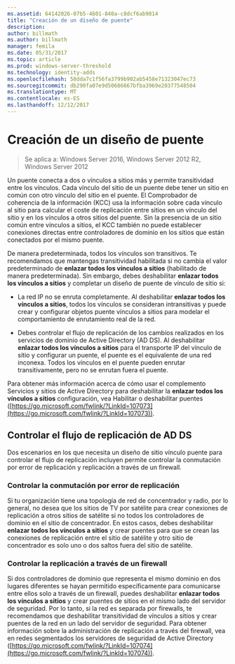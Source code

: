 ```yaml
---
ms.assetid: 64142026-07b5-4601-840a-c8dcf6ab9814
title: "Creación de un diseño de puente"
description: 
author: billmath
ms.author: billmath
manager: femila
ms.date: 05/31/2017
ms.topic: article
ms.prod: windows-server-threshold
ms.technology: identity-adds
ms.openlocfilehash: 58dda7c1f56fa3799b902ab5458e71323047ec73
ms.sourcegitcommit: db290fa07e9d50686667bfba3969e20377548504
ms.translationtype: MT
ms.contentlocale: es-ES
ms.lasthandoff: 12/12/2017
---
```

# <a name="creating-a-site-link-bridge-design"></a>Creación de un diseño de puente

>Se aplica a: Windows Server 2016, Windows Server 2012 R2, Windows Server 2012

Un puente conecta a dos o vínculos a sitios más y permite transitividad entre los vínculos. Cada vínculo del sitio de un puente debe tener un sitio en común con otro vínculo del sitio en el puente. El Comprobador de coherencia de la información (KCC) usa la información sobre cada vínculo al sitio para calcular el coste de replicación entre sitios en un vínculo del sitio y en los vínculos a otros sitios del puente. Sin la presencia de un sitio común entre vínculos a sitios, el KCC también no puede establecer conexiones directas entre controladores de dominio en los sitios que están conectados por el mismo puente.  
  
De manera predeterminada, todos los vínculos son transitivos. Te recomendamos que mantengas transitividad habilitada si no cambia el valor predeterminado de **enlazar todos los vínculos a sitios** (habilitado de manera predeterminada). Sin embargo, debes deshabilitar **enlazar todos los vínculos a sitios** y completar un diseño de puente de vínculo de sitio si:  
  
-   La red IP no se enruta completamente. Al deshabilitar **enlazar todos los vínculos a sitios**, todos los vínculos se consideran intransitivas y puede crear y configurar objetos puente vínculos a sitios para modelar el comportamiento de enrutamiento real de la red.  
  
-   Debes controlar el flujo de replicación de los cambios realizados en los servicios de dominio de Active Directory (AD DS). Al deshabilitar **enlazar todos los vínculos a sitios** para el transporte IP del vínculo de sitio y configurar un puente, el puente es el equivalente de una red inconexa. Todos los vínculos en el puente pueden enrutar transitivamente, pero no se enrutan fuera el puente.  
  
Para obtener más información acerca de cómo usar el complemento Servicios y sitios de Active Directory para deshabilitar la **enlazar todos los vínculos a sitios** configuración, vea Habilitar o deshabilitar puentes ([https://go.microsoft.com/fwlink/?LinkId=107073](https://go.microsoft.com/fwlink/?LinkId=107073)).  
  
## <a name="controlling-ad-ds-replication-flow"></a>Controlar el flujo de replicación de AD DS  
Dos escenarios en los que necesita un diseño de sitio vínculo puente para controlar el flujo de replicación incluyen permite controlar la conmutación por error de replicación y replicación a través de un firewall.  
  
### <a name="controlling-replication-failover"></a>Controlar la conmutación por error de replicación  
Si tu organización tiene una topología de red de concentrador y radio, por lo general, no desea que los sitios de TV por satélite para crear conexiones de replicación a otros sitios de satélite si no todos los controladores de dominio en el sitio de concentrador. En estos casos, debes deshabilitar **enlazar todos los vínculos a sitios** y crear puentes para que se crean las conexiones de replicación entre el sitio de satélite y otro sitio de concentrador es solo uno o dos saltos fuera del sitio de satélite.  
  
### <a name="controlling-replication-through-a-firewall"></a>Controlar la replicación a través de un firewall  
Si dos controladores de dominio que representa el mismo dominio en dos lugares diferentes se hayan permitido específicamente para comunicarse entre ellos solo a través de un firewall, puedes deshabilitar **enlazar todos los vínculos a sitios** y crear puentes de sitios en el mismo lado del servidor de seguridad. Por lo tanto, si la red es separada por firewalls, te recomendamos que deshabilitar transitividad de vínculos a sitios y crear puentes de la red en un lado del servidor de seguridad. Para obtener información sobre la administración de replicación a través del firewall, vea en redes segmentados los servidores de seguridad de Active Directory ([https://go.microsoft.com/fwlink/?LinkId=107074](https://go.microsoft.com/fwlink/?LinkId=107074)).  
  


